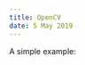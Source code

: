 ```yaml
---
title: OpenCV
date: 5 May 2019
---
```


A simple example:

<script src="https://gist.github.com/walchko/5aa8ed4d7cd9b92742b84255224b5498.js"></script>
